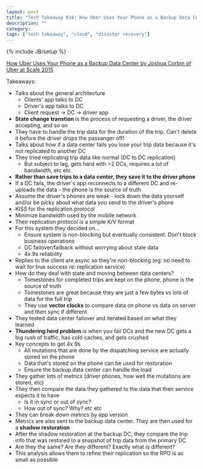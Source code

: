 ```yaml
---
layout: post
title: "Tech Takeaway 034: How Uber Uses Your Phone as a Backup Data Center by Joshua Corbin"
description: ""
category: 
tags: ["tech takeaway", "cloud", "disaster recovery"]
---
```

{% include JB/setup %}

[How Uber Uses Your Phone as a Backup Data Center by Joshua Corbin of Uber at Scale 2015](https://www.youtube.com/watch?v=0EhTOKcwRok)

Takeaways:

* Talks about the general architecture
	* Clients' app talks to DC
	* Driver's app  talks to DC
	* Client request -> DC -> driver app
* **State change transtion** is the process of requesting a driver, the driver accepting, and so on
* They have to handle the trip data for the duration of the trip.  Can't delete it before the driver drops the passanger off!
* Talks about how if a data center fails you lose your trip data because it's not replicated to another DC
* They tried replicating trip data like normal (DC to DC replication)
	* But subject to lag, gets hard with >2 DCs, requires a lot of bandwidth, etc etc
* **Rather than save trips to a data center, they save it to the driver phone**
* If a DC fails, the driver's app reconnects to a different DC and re-uploads the data - the phone is the source of truth
* Assume the driver's phones are weak - lock down the data yourself and/or be picky about what data you send to the driver's phone
* KISS for the replication protocol
* Minimize bandwidth used by the mobile network
* Their replication protocol is a simple K/V format
* For this system they decided on...
	* Ensure system is non-blocking but eventually consistent.  Don't block business operations
	* DC failover/failback without worrying about stale data
	* 4x 9s reliability
* Replies to the client are async so they're non-blocking (eg: no need to wait for true success re: replication service)
* How do they deal with state and moving between data centers?
	* Tomestones for completed trips are kept on the phone, phone is the source of truth
	* Tomestones are great because they are just a few bytes vs lots of data for the full trip
	* They use **vector clocks** to compare data on phone vs data on server and then sync if different
* They tested data center failover and iterated based on what they learned
* **Thundering herd problem** is when you fail DCs and the new DC gets a big rush of traffic, has cold caches, and gets crushed
* Key concepts to get 4x 9s
	* All mutations that are done by the dispatching service are actually stored on the phone
	* Data that's stored on the phone can be used for restoration
	* Ensure the backup data center can handle the load
* They gather lots of metrics (driver phones, how well the mutations are stored, etc)
* They then compare the data they gathered to the data that their service expects it to have
	* Is it in sync or out of sync?
	* How out of sync?  Why?  etc etc
* They can break down metrics by app version
* Metrics are also sent to the backup data center.  They are then used for a **shadow restoration**
* After the shadow restoration at the backup DC, they compare the trip info that was restored to a snapshot of trip data from the primary DC
* Are they the same?  Are they different?  Exactly what is different?
* This analysis allows them to refine their replication so the RPO is as small as possible